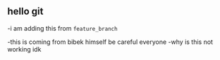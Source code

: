 ## hello git

 -i am adding this from `feature_branch`
 
-this is coming from bibek himself be careful everyone
-why is this not working idk


